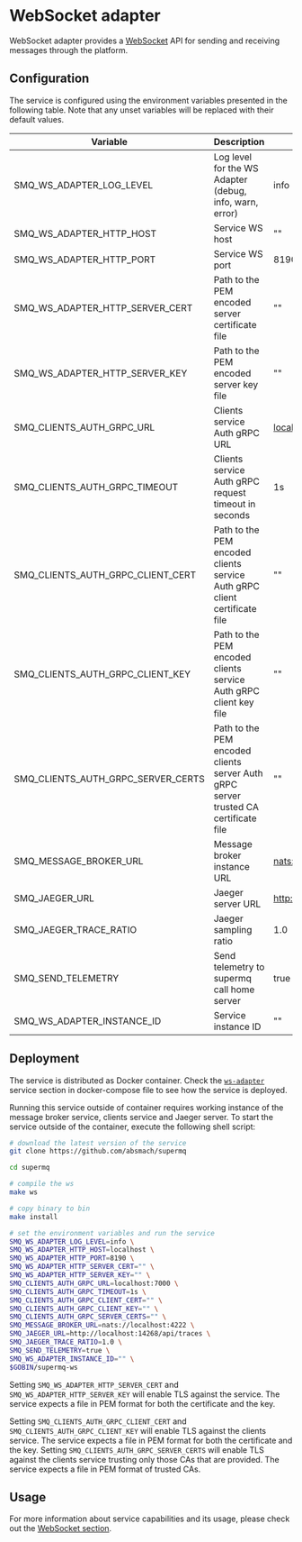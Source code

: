 # WebSocket adapter

WebSocket adapter provides a [WebSocket](https://en.wikipedia.org/wiki/WebSocket#:~:text=WebSocket%20is%20a%20computer%20communications,protocol%20is%20known%20as%20WebSockets.) API for sending and receiving messages through the platform.

## Configuration

The service is configured using the environment variables presented in the following table. Note that any unset variables will be replaced with their default values.

| Variable                           | Description                                                                         | Default                           |
| ---------------------------------- | ----------------------------------------------------------------------------------- | --------------------------------- |
| SMQ_WS_ADAPTER_LOG_LEVEL           | Log level for the WS Adapter (debug, info, warn, error)                             | info                              |
| SMQ_WS_ADAPTER_HTTP_HOST           | Service WS host                                                                     | ""                                |
| SMQ_WS_ADAPTER_HTTP_PORT           | Service WS port                                                                     | 8190                              |
| SMQ_WS_ADAPTER_HTTP_SERVER_CERT    | Path to the PEM encoded server certificate file                                     | ""                                |
| SMQ_WS_ADAPTER_HTTP_SERVER_KEY     | Path to the PEM encoded server key file                                             | ""                                |
| SMQ_CLIENTS_AUTH_GRPC_URL          | Clients service Auth gRPC URL                                                       | <localhost:7000>                  |
| SMQ_CLIENTS_AUTH_GRPC_TIMEOUT      | Clients service Auth gRPC request timeout in seconds                                | 1s                                |
| SMQ_CLIENTS_AUTH_GRPC_CLIENT_CERT  | Path to the PEM encoded clients service Auth gRPC client certificate file           | ""                                |
| SMQ_CLIENTS_AUTH_GRPC_CLIENT_KEY   | Path to the PEM encoded clients service Auth gRPC client key file                   | ""                                |
| SMQ_CLIENTS_AUTH_GRPC_SERVER_CERTS | Path to the PEM encoded clients server Auth gRPC server trusted CA certificate file | ""                                |
| SMQ_MESSAGE_BROKER_URL             | Message broker instance URL                                                         | <nats://localhost:4222>           |
| SMQ_JAEGER_URL                     | Jaeger server URL                                                                   | <http://localhost:4318/v1/traces> |
| SMQ_JAEGER_TRACE_RATIO             | Jaeger sampling ratio                                                               | 1.0                               |
| SMQ_SEND_TELEMETRY                 | Send telemetry to supermq call home server                                          | true                              |
| SMQ_WS_ADAPTER_INSTANCE_ID         | Service instance ID                                                                 | ""                                |

## Deployment

The service is distributed as Docker container. Check the [`ws-adapter`](https://github.com/absmach/supermq/blob/main/docker/docker-compose.yml) service section in docker-compose file to see how the service is deployed.

Running this service outside of container requires working instance of the message broker service, clients service and Jaeger server.
To start the service outside of the container, execute the following shell script:

```bash
# download the latest version of the service
git clone https://github.com/absmach/supermq

cd supermq

# compile the ws
make ws

# copy binary to bin
make install

# set the environment variables and run the service
SMQ_WS_ADAPTER_LOG_LEVEL=info \
SMQ_WS_ADAPTER_HTTP_HOST=localhost \
SMQ_WS_ADAPTER_HTTP_PORT=8190 \
SMQ_WS_ADAPTER_HTTP_SERVER_CERT="" \
SMQ_WS_ADAPTER_HTTP_SERVER_KEY="" \
SMQ_CLIENTS_AUTH_GRPC_URL=localhost:7000 \
SMQ_CLIENTS_AUTH_GRPC_TIMEOUT=1s \
SMQ_CLIENTS_AUTH_GRPC_CLIENT_CERT="" \
SMQ_CLIENTS_AUTH_GRPC_CLIENT_KEY="" \
SMQ_CLIENTS_AUTH_GRPC_SERVER_CERTS="" \
SMQ_MESSAGE_BROKER_URL=nats://localhost:4222 \
SMQ_JAEGER_URL=http://localhost:14268/api/traces \
SMQ_JAEGER_TRACE_RATIO=1.0 \
SMQ_SEND_TELEMETRY=true \
SMQ_WS_ADAPTER_INSTANCE_ID="" \
$GOBIN/supermq-ws
```

Setting `SMQ_WS_ADAPTER_HTTP_SERVER_CERT` and `SMQ_WS_ADAPTER_HTTP_SERVER_KEY` will enable TLS against the service. The service expects a file in PEM format for both the certificate and the key.

Setting `SMQ_CLIENTS_AUTH_GRPC_CLIENT_CERT` and `SMQ_CLIENTS_AUTH_GRPC_CLIENT_KEY` will enable TLS against the clients service. The service expects a file in PEM format for both the certificate and the key. Setting `SMQ_CLIENTS_AUTH_GRPC_SERVER_CERTS` will enable TLS against the clients service trusting only those CAs that are provided. The service expects a file in PEM format of trusted CAs.

## Usage

For more information about service capabilities and its usage, please check out the [WebSocket section](https://docs.magistrala.abstractmachines.fr/messaging/#websocket).

